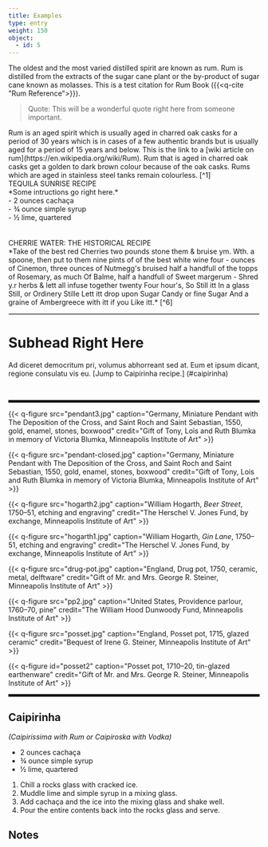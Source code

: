 ```yaml
---
title: Examples
type: entry
weight: 150
object:
  - id: 5
---
```


The oldest and the most varied distilled spirit are known as rum. Rum is distilled from the extracts of the sugar cane plant or the by-product of sugar cane known as molasses. This is a test citation for Rum Book ({{<q-cite "Rum Reference">}}).

> Quote: This will be a wonderful quote right here from someone important.

<span class="rose-text">
Rum is an aged spirit which is usually aged in charred oak casks for a period of 30 years which is in cases of a few authentic brands but is usually aged for a period of 15 years and below. This is the link to a [wiki article on rum](https://en.wikipedia.org/wiki/Rum). Rum that is aged in charred oak casks get a golden to dark brown colour because of the oak casks. Rums which are aged in stainless steel tanks remain colourless. [^1]
</span>

<div class="boxed">
TEQUILA SUNRISE RECIPE
<br>
*Some intructions go right here.*
<br>
- 2 ounces cachaça
<br>
- ¾ ounce simple syrup
<br>
- ½ lime, quartered
</div>
<br>

<br>
<span class="gray-text">
CHERRIE WATER: THE HISTORICAL RECIPE<br>
*Take of the best red Cherries two pounds stone them & bruise ym. Wth. a spoone, then put to them nine pints of of the best white wine four - ounces of Cinemon, three ounces of Nutmegg's bruised half a handfull of the topps of Rosemary, as much Of Balme, half a handfull of Sweet margerum - Shred y.r herbs & lett all infuse together twenty Four hour's, So Still itt In a glass Still, or Ordinery Stille Lett itt drop upon Sugar Candy or fine Sugar And a graine of Ambergreece with itt if you Like itt.*  [^6]
</span>

<hr style="border: 1px solid lightgray;" />

# Subhead Right Here #

Ad diceret democritum pri, volumus abhorreant sed at. Eum et ipsum dicant, regione consulatu vis eu. [Jump to Caipirinha recipe.] (#caipirinha)

 <hr style="border: 2px solid black;" />

{{< q-figure src="pendant3.jpg"  caption="Germany, Miniature Pendant with The Deposition of the Cross, and Saint Roch and Saint Sebastian, 1550, gold, enamel, stones, boxwood" credit="Gift of Tony, Lois and Ruth Blumka in memory of Victoria Blumka, Minneapolis Institute of Art"  >}}

{{< q-figure src="pendant-closed.jpg"  caption="Germany, Miniature Pendant with The Deposition of the Cross, and Saint Roch and Saint Sebastian, 1550, gold, enamel, stones, boxwood" credit="Gift of Tony, Lois and Ruth Blumka in memory of Victoria Blumka, Minneapolis Institute of Art"  >}}

{{< q-figure src="hogarth2.jpg"  caption="William Hogarth, *Beer Street*, 1750–51, etching and engraving" credit="The Herschel V. Jones Fund, by exchange, Minneapolis Institute of Art"  >}}

{{< q-figure src="hogarth1.jpg"  caption="William Hogarth, *Gin Lane*, 1750–51, etching and engraving" credit="The Herschel V. Jones Fund, by exchange, Minneapolis Institute of Art"  >}}

{{< q-figure src="drug-pot.jpg"  caption="England, Drug pot, 1750, ceramic, metal, delftware" credit="Gift of Mr. and Mrs. George R. Steiner, Minneapolis Institute of Art"  >}}

{{< q-figure src="pp2.jpg"  caption="United States, Providence parlour, 1760–70, pine" credit="The William Hood Dunwoody Fund, Minneapolis Institute of Art" >}}

{{< q-figure src="posset.jpg"  caption="England, Posset pot, 1715, glazed ceramic" credit="Bequest of Irene G. Steiner, Minneapolis Institute of Art" >}}

{{< q-figure id="posset2"  caption="Posset pot, 1710–20, tin-glazed earthenware" credit="Gift of Mr. and Mrs. George R. Steiner, Minneapolis Institute of Art" >}}

<hr style="border: 2px solid black;" />

## Caipirinha ##
*(Caipirissima with Rum or Caipiroska with Vodka)*

- 2 ounces cachaça
- ¾ ounce simple syrup
- ½ lime, quartered

1. Chill a rocks glass with cracked ice.
2. Muddle lime and simple syrup in a mixing glass.
3. Add cachaça and the ice into the mixing glass and shake well.
5. Pour the entire contents back into the rocks glass and serve.

## Notes ##
[^1]: This is the first endnote.
[^2]: This is the second endnote.
